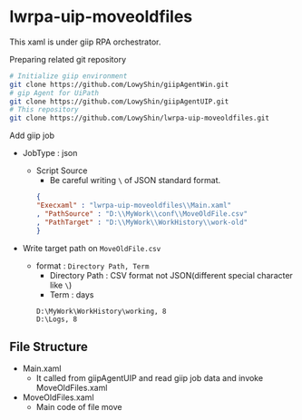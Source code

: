 # lwrpa-uip-moveoldfiles

This xaml is under giip RPA orchestrator.

Preparing related git repository

```sh
# Initialize giip environment
git clone https://github.com/LowyShin/giipAgentWin.git
# gip Agent for UiPath
git clone https://github.com/LowyShin/giipAgentUIP.git
# This repository
git clone https://github.com/LowyShin/lwrpa-uip-moveoldfiles.git
```

Add giip job

* JobType : json
  * Script Source
    * Be careful writing `\` of JSON standard format.
    ```json
    {
    "Execxaml" : "lwrpa-uip-moveoldfiles\\Main.xaml"
    , "PathSource" : "D:\\MyWork\\conf\\MoveOldFile.csv"
    , "PathTarget" : "D:\\MyWork\\WorkHistory\\work-old"
    }
    ```

* Write target path on `MoveOldFile.csv`
  * format : `Directory Path, Term`
    * Directory Path : CSV format not JSON(different special character like `\`)
    * Term : days
    ```
    D:\MyWork\WorkHistory\working, 8
    D:\Logs, 8
    ```
## File Structure

* Main.xaml
  * It called from giipAgentUIP and read giip job data and invoke MoveOldFiles.xaml
* MoveOldFiles.xaml
  * Main code of file move
